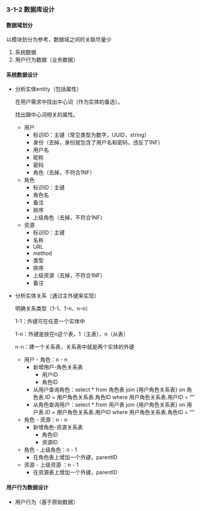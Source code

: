 ### 3-1-2 数据库设计

#### 数据域划分

 以模块划分为参考，数据域之间的关联尽量少

1. 系统数据
2. 用户行为数据（业务数据）

#### 系统数据设计

- 分析实体entity（包括属性）
  
  在用户需求中找出中心词（作为实体的备选）。
  
  找出跟中心词相关的属性。
  
  - 用户
    - 标识ID：主键（常见类型为数字，UUID，string）
    - 身份（去掉，身份就包含了用户名和密码，违反了1NF）
    - 用户名
    - 昵称
    - 密码
    - 角色（去掉，不符合1NF）
  - 角色
    - 标识ID：主键
    - 角色名
    - 备注
    - 排序
    - 上级角色（去掉，不符合1NF）
  - 资源
    - 标识ID：主键
    - 名称
    - URL
    - method
    - 类型
    - 排序
    - 上级资源（去掉，不符合1NF）
    - 备注
  
- 分析实体关系（通过主外键来实现）
  
  明确关系类型（1-1、1-n、n-n）
  
  1-1：外键可在任意一个实体中
  
  1-n：外键是放在n这个表，1（主表），n（从表）
  
  n-n：建一个关系表，关系表中就是两个实体的外键
  
  - 用户 - 角色：n - n
    - 新增用户-角色关系表
      - 用户ID
      - 角色ID
    - 从用户查询角色：select * from 角色表 join {用户角色关系表} on 角色表.ID = 用户角色关系表.角色ID where 用户角色关系表.用户ID = ""  
    - 从角色查询用户：select * from 用户表 join {用户角色关系表} on 用户表.ID = 用户角色关系表.用户ID where 用户角色关系表.角色ID = ""
  - 角色 - 资源：n - n
    - 新增角色-资源关系表
      - 角色ID
      - 资源ID
  - 角色 - 上级角色：n - 1
    - 在角色表上增加一个外键，parentID
  - 资源 - 上级资源 ：n - 1
    - 在资源表上增加一个外键，parentID

#### 用户行为数据设计

- 用户行为（基于原始数据）